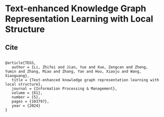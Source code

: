 # Text-enhanced Knowledge Graph Representation Learning with Local Structure


## Cite
```shell script

@article{TEGS,
   author = {Li, Zhifei and Jian, Yue and Xue, Zengcan and Zheng, Yumin and Zhang, Miao and Zhang, Yan and Hou, Xiaoju and Wang, Xiaoguang},
   title = {Text-enhanced knowledge graph representation learning with local structure},
   journal = {Information Processing & Management},
   volume = {61},
   number = {5},
   pages = {103797},
   year = {2024}
}
